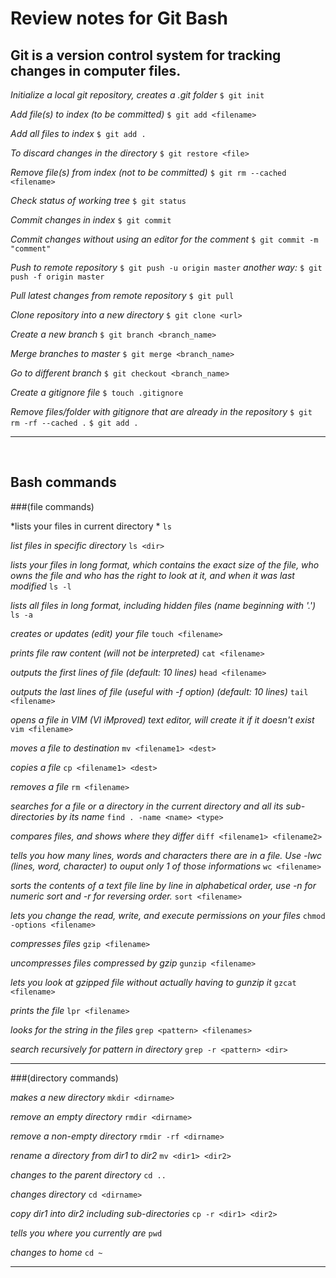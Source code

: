 # Review notes for Git Bash

## Git is a version control system for tracking changes in computer files.

*Initialize a local git repository, creates a .git folder*
`$ git init`

*Add file(s) to index  (to be committed)*
`$ git add <filename>`

*Add all files to index*
`$ git add .`

*To discard changes in the directory*
`$ git restore <file>`

*Remove file(s) from index (not to be committed)*
`$ git rm --cached <filename>`

*Check status of working tree*
`$ git status`

*Commit changes in index*
`$ git commit`

*Commit changes without using an editor for the comment*
`$ git commit -m "comment"`

*Push to remote repository*
`$ git push -u origin master`
*another way:*
`$ git push -f origin master`

*Pull latest changes from remote repository*
`$ git pull`

*Clone repository into a new directory*
`$ git clone <url>`

*Create a new branch*
`$ git branch <branch_name>`

*Merge branches to master*
`$ git merge <branch_name>`

*Go to different branch*
`$ git checkout <branch_name>`

*Create a gitignore file*
`$ touch .gitignore`

*Remove files/folder with gitignore that are already in the repository*
`$ git rm -rf --cached .`
`$ git add .`

------------

<br>

## Bash commands
###(file commands)

*lists your files in current directory *
`ls`

*list files in specific directory*
`ls <dir>`

*lists your files in long format, which contains the exact size of the file, who owns the file and who has the right to look at it, and when it was last modified*
`ls -l`

*lists all files in long format, including hidden files (name beginning with '.')*
`ls -a`

*creates or updates (edit) your file*
`touch <filename>`

*prints file raw content (will not be interpreted)*
`cat <filename>` 

*outputs the first lines of file (default: 10 lines)*
`head <filename>`

*outputs the last lines of file (useful with -f option) (default: 10 lines)*
`tail <filename>`

*opens a file in VIM (VI iMproved) text editor, will create it if it doesn't exist*
`vim <filename>`

*moves a file to destination*
`mv <filename1> <dest>`

*copies a file*
`cp <filename1> <dest>`

*removes a file*
`rm <filename>`

*searches for a file or a directory in the current directory and all its sub-directories by its name*
`find . -name <name> <type>`

*compares files, and shows where they differ*
`diff <filename1> <filename2>`

*tells you how many lines, words and characters there are in a file. Use -lwc (lines, word, character) to ouput only 1 of those informations*
`wc <filename>`

*sorts the contents of a text file line by line in alphabetical order, use -n for numeric sort and -r for reversing order.*
`sort <filename>`

*lets you change the read, write, and execute permissions on your files*
`chmod -options <filename>`

*compresses files*
`gzip <filename>`

*uncompresses files compressed by gzip*
`gunzip <filename>`

*lets you look at gzipped file without actually having to gunzip it*
`gzcat <filename>`

*prints the file*
`lpr <filename>`

*looks for the string in the files*
`grep <pattern> <filenames>`

*search recursively for pattern in directory*
`grep -r <pattern> <dir>`

------------

###(directory commands)

*makes a new directory*
`mkdir <dirname>`

*remove an empty directory*
`rmdir <dirname>`

*remove a non-empty directory*
`rmdir -rf <dirname>`

*rename a directory from dir1 to dir2*
`mv <dir1> <dir2>`

*changes to the parent directory*
`cd ..`

*changes directory*
`cd <dirname>`

*copy dir1 into dir2 including sub-directories*
`cp -r <dir1> <dir2>`

*tells you where you currently are*
`pwd`

*changes to home*
`cd ~`

------------